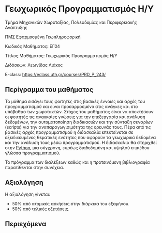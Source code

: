 # Γεωχωρικός Προγραμματισμός H/Y 

Τμήμα Μηχανικών Χωροταξίας, Πολεοδομίας και Περιφερειακής Ανάπτυξης

ΠΜΣ Εφαρμοσμένη Γεωπληροφορική 

Κωδικός Μαθήματος: ΕΓ04

Τίτλος Μαθήματος: Γεωχωρικός Προγραμματισμός H/Y 

Διδάσκων: Λεωνίδας Λιάκος

E-class: https://eclass.uth.gr/courses/PRD_P_243/


## Περίγραμμα του μαθήματος
Το μάθημα εισάγει τους φοιτητές στις βασικές έννοιες και αρχές του προγραμματισμού και είναι προσαρμοσμένο στις ανάγκες και στο υπόβαθρο των χωροτακτών. Στόχος του μαθήματος είναι να αποκτήσουν οι φοιτητές τις αναγκαίες γνώσεις για την επεξεργασία και ανάλυση δεδομένων, την αυτοματοποίηση διαδικασιών και την σύνταξη σεναρίων (scripts) για την αναπαραγωγισιμότητα της ερευνάς τους. Πέρα από τις βασικές αρχές προγραμματισμού η διδασκαλία επεκτείνεται σε εξειδικευμένες θεματικές ενότητες που αφορούν τα γεωχωρικά δεδομένα και την ανάλυσή τους μέσω προγραμματισμού. Η διδασκαλία θα στηριχθεί στην [Python](https://www.python.org/), μια σύγχρονη, ευρέως διαδεδομένη και υψηλού επιπέδου γλώσσα προγραμματισμού. 


Το πρόγραμμα των διαλέξεων καθώς και η προτεινόμενη βιβλιογραφία παρατίθενται στην συνέχεια.


## Αξιολόγηση

Η αξιολόγηση γίνεται:
- 50% από ατομικές ασκήσεις στην διάρκεια του εξαμήνου.
- 50% από τελικές εξετάσεις.

## Περιεχόμενα

```{tableofcontents}
```


